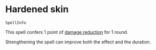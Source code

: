 # Hardened skin

`SpellInfo`

This spell confers 1 point of [damage reduction](character:dr) for 1 round.

Strengthening the spell can improve both the effect and the duration.
